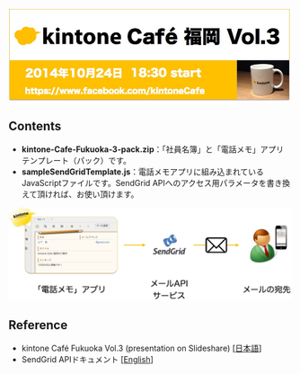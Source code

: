 ![kintoneCafeTitle](image/kintoneCafeFukuokaTitle.006.jpg)

## Contents
* **kintone-Cafe-Fukuoka-3-pack.zip**：「社員名簿」と「電話メモ」アプリテンプレート（パック）です。
* **sampleSendGridTemplate.js**：電話メモアプリに組み込まれているJavaScriptファイルです。SendGrid APIへのアクセス用パラメータを書き換えて頂ければ、お使い頂けます。

![kintone-sendgrid](image/kintone-sendgrid.jpg)

## Reference
* kintone Café Fukuoka Vol.3 (presentation on Slideshare) [[日本語](http://www.slideshare.net/yamaryu0508b/kintone-caf-vol3kintone-javascriptkintoneproxysendgrid "kintone Café Fukuoka Vol.3 (presentation on Slideshare)")]
* SendGrid APIドキュメント [[English](https://sendgrid.com/docs/API_Reference/Web_API/mail.html "SendGrid APIドキュメント")]
